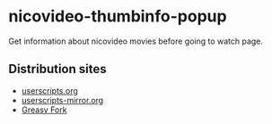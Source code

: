 nicovideo-thumbinfo-popup
=========================

Get information about nicovideo movies before going to watch page.

## Distribution sites

* [userscripts.org](http://userscripts.org/scripts/show/28910)
* [userscripts-mirror.org](http://userscripts-mirror.org/scripts/show/28910)
* [Greasy Fork](https://greasyfork.org/scripts/2721-nicovideo-thumbinfo-popup)

